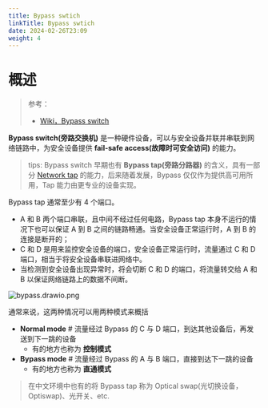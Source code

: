 ```yaml
---
title: Bypass swtich
linkTitle: Bypass swtich
date: 2024-02-26T23:09
weight: 4
---
```


# 概述

> 参考：
>
> - [Wiki，Bypass switch](https://en.wikipedia.org/wiki/Bypass_switch)

**Bypass switch(旁路交换机)** 是一种硬件设备，可以与安全设备并联并串联到网络链路中，为安全设备提供 **fail-safe access(故障时可安全访问)** 的能力。

> tips: Bypass switch 早期也有 **Bypass tap(旁路分路器)** 的含义，具有一部分 [Network tap](docs/7.信息安全/Network%20analysis/Network%20tap.md) 的能力，后来随着发展，Bypass 仅仅作为提供高可用所用，Tap 能力由更专业的设备实现。

Bypass tap 通常至少有 4 个端口。

- A 和 B 两个端口串联，且中间不经过任何电路，Bypass tap 本身不运行的情况下也可以保证 A 到 B 之间的链路畅通。当安全设备正常运行时，A 到 B 的连接是断开的；
- C 和 D 是用来监控安全设备的端口，安全设备正常运行时，流量通过 C 和 D 端口，相当于将安全设备串联进网络中。
- 当检测到安全设备出现异常时，将会切断 C 和 D 的端口，将流量转交给 A 和 B 以保证网络链路上的数据不间断。

![bypass.drawio.png](https://notes-learning.oss-cn-beijing.aliyuncs.com/information_security/bypass_and_dpi_1.png)

通常来说，这两种情况可以用两种模式来概括

- **Normal mode** # 流量经过 Bypass 的 C 与 D 端口，到达其他设备后，再发送到下一跳的设备
  - 有的地方也称为 **控制模式**
- **Bypass mode** # 流量经过 Bypass 的 A 与 B 端口，直接到达下一跳的设备
  - 有的地方也称为 **直通模式**

> 在中文环境中也有的将 Bypass tap 称为 Optical swap(光切换设备，Optiswap)、光开关、etc.
